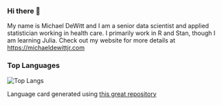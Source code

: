 ### Hi there 👋

My name is Michael DeWitt and I am a senior data scientist and applied statistician working in health care.
I primarily work in R and Stan, though I am learning Julia.
Check out my website for more details at <https://michaeldewittjr.com>

### Top Languages
 ![Top Langs](https://github-readme-stats.vercel.app/api/top-langs/?username=medewitt&hide=javascript,html,css&count_private=true&langs_count=8&layout=compact)
 
 Language card generated using [this great repository](https://github.com/anuraghazra/github-readme-stats#top-languages-card)

<!--
**medewitt/medewitt** is a ✨ _special_ ✨ repository because its `README.md` (this file) appears on your GitHub profile.

Here are some ideas to get you started:

- 🔭 I’m currently working on ...
- 🌱 I’m currently learning ...
- 👯 I’m looking to collaborate on ...
- 🤔 I’m looking for help with ...
- 💬 Ask me about ...
- 📫 How to reach me: ...
- 😄 Pronouns: ...
- ⚡ Fun fact: ...
-->
